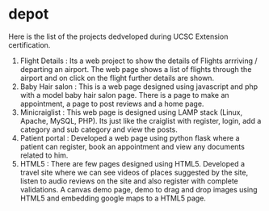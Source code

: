 # depot
Here is the list of the projects dedveloped during UCSC Extension certification.
1) Flight Details : Its a web project to show the details of Flights arrriving / departing an airport. The web page shows a list of flights through the airport and on click on the flight further details are shown.
2) Baby Hair salon : This is a web page designed using javascript and php with a model baby hair salon page. There is a page to make an appointment, a page to post reviews and a home page.
3) Minicraiglist : This web page is designed using LAMP stack (Linux, Apache, MySQL, PHP). Its just like the craiglist with register, login, add a category and sub category and view the posts.
4) Patient portal : Developed a web page using python flask where a patient can register, book an appointment and view any documents related to him.
5) HTML5 : There are few pages designed using HTML5. Developed a travel site where we can see videos of places suggested by the site, listen to audio reviews on the site and also register with complete validations. A canvas demo page, demo to drag and drop images using HTML5 and embedding google maps to a HTML5 page.
